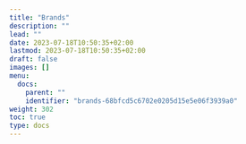 ```yaml
---
title: "Brands"
description: ""
lead: ""
date: 2023-07-18T10:50:35+02:00
lastmod: 2023-07-18T10:50:35+02:00
draft: false
images: []
menu:
  docs:
    parent: ""
    identifier: "brands-68bfcd5c6702e0205d15e5e06f3939a0"
weight: 302
toc: true
type: docs
---
```

